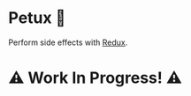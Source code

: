 # Petux 🐓

Perform side effects with [Redux](https://github.com/reactjs/redux).

# ⚠️ Work In Progress! ⚠️
